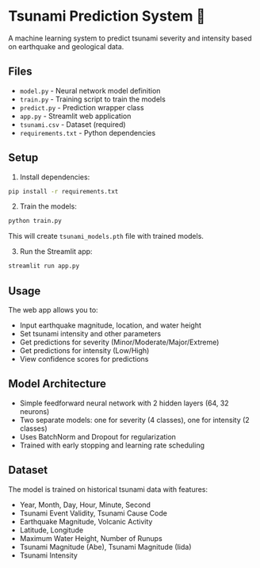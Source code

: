# Tsunami Prediction System 🌊

A machine learning system to predict tsunami severity and intensity based on earthquake and geological data.

## Files

- `model.py` - Neural network model definition
- `train.py` - Training script to train the models
- `predict.py` - Prediction wrapper class
- `app.py` - Streamlit web application
- `tsunami.csv` - Dataset (required)
- `requirements.txt` - Python dependencies

## Setup

1. Install dependencies:

```bash
pip install -r requirements.txt
```

2. Train the models:

```bash
python train.py
```

This will create `tsunami_models.pth` file with trained models.

3. Run the Streamlit app:

```bash
streamlit run app.py
```

## Usage

The web app allows you to:

- Input earthquake magnitude, location, and water height
- Set tsunami intensity and other parameters
- Get predictions for severity (Minor/Moderate/Major/Extreme)
- Get predictions for intensity (Low/High)
- View confidence scores for predictions

## Model Architecture

- Simple feedforward neural network with 2 hidden layers (64, 32 neurons)
- Two separate models: one for severity (4 classes), one for intensity (2 classes)
- Uses BatchNorm and Dropout for regularization
- Trained with early stopping and learning rate scheduling

## Dataset

The model is trained on historical tsunami data with features:

- Year, Month, Day, Hour, Minute, Second
- Tsunami Event Validity, Tsunami Cause Code
- Earthquake Magnitude, Volcanic Activity
- Latitude, Longitude
- Maximum Water Height, Number of Runups
- Tsunami Magnitude (Abe), Tsunami Magnitude (Iida)
- Tsunami Intensity
